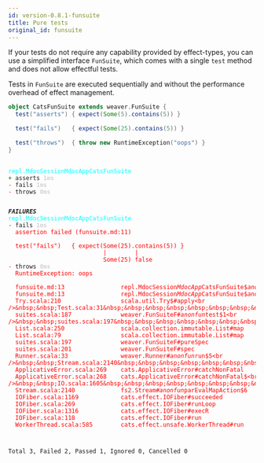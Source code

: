 ```yaml
---
id: version-0.8.1-funsuite
title: Pure tests
original_id: funsuite
---
```


If your tests do not require any capability provided by effect-types, you can use a simplified interface `FunSuite`,
which comes with a single `test` method and does not allow effectful tests.

Tests in `FunSuite` are executed sequentially and without the performance overhead of effect
management.


```scala
object CatsFunSuite extends weaver.FunSuite {
  test("asserts") { expect(Some(5).contains(5)) }

  test("fails")   { expect(Some(25).contains(5)) }

  test("throws")  { throw new RuntimeException("oops") }
}
```

<div class='terminal'><pre><code class = 'nohighlight'>
<span style='color: cyan'>repl.MdocSessionMdocAppCatsFunSuite</span>
<span style='color: green'>+&nbsp;</span>asserts&nbsp;<span style='color: lightgray'><b>1ms</span></b>
<span style='color: red'>-&nbsp;</span>fails&nbsp;<span style='color: lightgray'><b>1ms</span></b>
<span style='color: red'>-&nbsp;</span>throws&nbsp;<span style='color: lightgray'><b>0ms</span></b>

<span style='color: red'>*************</span>FAILURES<span style='color: red'>*************</span>
<span style='color: cyan'>repl.MdocSessionMdocAppCatsFunSuite</span>
<span style='color: red'>-&nbsp;</span>fails&nbsp;<span style='color: lightgray'><b>1ms</span></b><br /><span style='color: red'>&nbsp;&nbsp;assertion&nbsp;failed&nbsp;(funsuite.md:11)<br /><br />&nbsp;&nbsp;test("fails")&nbsp;&nbsp;&nbsp;{&nbsp;expect(Some(25).contains(5))&nbsp;}<br />&nbsp;&nbsp;&nbsp;&nbsp;&nbsp;&nbsp;&nbsp;&nbsp;&nbsp;&nbsp;&nbsp;&nbsp;&nbsp;&nbsp;&nbsp;&nbsp;&nbsp;&nbsp;&nbsp;&nbsp;&nbsp;&nbsp;&nbsp;&nbsp;&nbsp;&nbsp;&nbsp;|&nbsp;&nbsp;&nbsp;&nbsp;&nbsp;&nbsp;&nbsp;&nbsp;|<br />&nbsp;&nbsp;&nbsp;&nbsp;&nbsp;&nbsp;&nbsp;&nbsp;&nbsp;&nbsp;&nbsp;&nbsp;&nbsp;&nbsp;&nbsp;&nbsp;&nbsp;&nbsp;&nbsp;&nbsp;&nbsp;&nbsp;&nbsp;&nbsp;&nbsp;&nbsp;&nbsp;Some(25)&nbsp;false</span>
<span style='color: red'>-&nbsp;</span>throws&nbsp;<span style='color: lightgray'><b>0ms</span></b><br /><span style='color: red'>&nbsp;&nbsp;RuntimeException:&nbsp;oops</span><br /><br /><span style='color: red'>&nbsp;&nbsp;funsuite.md:13&nbsp;&nbsp;&nbsp;&nbsp;&nbsp;&nbsp;&nbsp;&nbsp;&nbsp;&nbsp;&nbsp;&nbsp;&nbsp;&nbsp;&nbsp;&nbsp;repl.MdocSession$MdocApp$CatsFunSuite$$anonfun$3#apply<br />&nbsp;&nbsp;funsuite.md:13&nbsp;&nbsp;&nbsp;&nbsp;&nbsp;&nbsp;&nbsp;&nbsp;&nbsp;&nbsp;&nbsp;&nbsp;&nbsp;&nbsp;&nbsp;&nbsp;repl.MdocSession$MdocApp$CatsFunSuite$$anonfun$3#apply<br />&nbsp;&nbsp;Try.scala:210&nbsp;&nbsp;&nbsp;&nbsp;&nbsp;&nbsp;&nbsp;&nbsp;&nbsp;&nbsp;&nbsp;&nbsp;&nbsp;&nbsp;&nbsp;&nbsp;&nbsp;scala.util.Try$#apply<br />&nbsp;&nbsp;Test.scala:31&nbsp;&nbsp;&nbsp;&nbsp;&nbsp;&nbsp;&nbsp;&nbsp;&nbsp;&nbsp;&nbsp;&nbsp;&nbsp;&nbsp;&nbsp;&nbsp;&nbsp;weaver.Test$#pure<br />&nbsp;&nbsp;suites.scala:187&nbsp;&nbsp;&nbsp;&nbsp;&nbsp;&nbsp;&nbsp;&nbsp;&nbsp;&nbsp;&nbsp;&nbsp;&nbsp;&nbsp;weaver.FunSuiteF#$anonfun$test$1<br />&nbsp;&nbsp;suites.scala:197&nbsp;&nbsp;&nbsp;&nbsp;&nbsp;&nbsp;&nbsp;&nbsp;&nbsp;&nbsp;&nbsp;&nbsp;&nbsp;&nbsp;weaver.FunSuiteF#$anonfun$pureSpec$1<br />&nbsp;&nbsp;List.scala:250&nbsp;&nbsp;&nbsp;&nbsp;&nbsp;&nbsp;&nbsp;&nbsp;&nbsp;&nbsp;&nbsp;&nbsp;&nbsp;&nbsp;&nbsp;&nbsp;scala.collection.immutable.List#map<br />&nbsp;&nbsp;List.scala:79&nbsp;&nbsp;&nbsp;&nbsp;&nbsp;&nbsp;&nbsp;&nbsp;&nbsp;&nbsp;&nbsp;&nbsp;&nbsp;&nbsp;&nbsp;&nbsp;&nbsp;scala.collection.immutable.List#map<br />&nbsp;&nbsp;suites.scala:197&nbsp;&nbsp;&nbsp;&nbsp;&nbsp;&nbsp;&nbsp;&nbsp;&nbsp;&nbsp;&nbsp;&nbsp;&nbsp;&nbsp;weaver.FunSuiteF#pureSpec<br />&nbsp;&nbsp;suites.scala:201&nbsp;&nbsp;&nbsp;&nbsp;&nbsp;&nbsp;&nbsp;&nbsp;&nbsp;&nbsp;&nbsp;&nbsp;&nbsp;&nbsp;weaver.FunSuiteF#spec<br />&nbsp;&nbsp;Runner.scala:33&nbsp;&nbsp;&nbsp;&nbsp;&nbsp;&nbsp;&nbsp;&nbsp;&nbsp;&nbsp;&nbsp;&nbsp;&nbsp;&nbsp;&nbsp;weaver.Runner#$anonfun$run$5<br />&nbsp;&nbsp;Stream.scala:2140&nbsp;&nbsp;&nbsp;&nbsp;&nbsp;&nbsp;&nbsp;&nbsp;&nbsp;&nbsp;&nbsp;&nbsp;&nbsp;fs2.Stream#$anonfun$parEvalMapAction$7<br />&nbsp;&nbsp;ApplicativeError.scala:269&nbsp;&nbsp;&nbsp;&nbsp;cats.ApplicativeError#catchNonFatal<br />&nbsp;&nbsp;ApplicativeError.scala:268&nbsp;&nbsp;&nbsp;&nbsp;cats.ApplicativeError#catchNonFatal$<br />&nbsp;&nbsp;IO.scala:1605&nbsp;&nbsp;&nbsp;&nbsp;&nbsp;&nbsp;&nbsp;&nbsp;&nbsp;&nbsp;&nbsp;&nbsp;&nbsp;&nbsp;&nbsp;&nbsp;&nbsp;cats.effect.IO$$anon$4#catchNonFatal<br />&nbsp;&nbsp;Stream.scala:2140&nbsp;&nbsp;&nbsp;&nbsp;&nbsp;&nbsp;&nbsp;&nbsp;&nbsp;&nbsp;&nbsp;&nbsp;&nbsp;fs2.Stream#$anonfun$parEvalMapAction$6<br />&nbsp;&nbsp;IOFiber.scala:1169&nbsp;&nbsp;&nbsp;&nbsp;&nbsp;&nbsp;&nbsp;&nbsp;&nbsp;&nbsp;&nbsp;&nbsp;cats.effect.IOFiber#succeeded<br />&nbsp;&nbsp;IOFiber.scala:269&nbsp;&nbsp;&nbsp;&nbsp;&nbsp;&nbsp;&nbsp;&nbsp;&nbsp;&nbsp;&nbsp;&nbsp;&nbsp;cats.effect.IOFiber#runLoop<br />&nbsp;&nbsp;IOFiber.scala:1316&nbsp;&nbsp;&nbsp;&nbsp;&nbsp;&nbsp;&nbsp;&nbsp;&nbsp;&nbsp;&nbsp;&nbsp;cats.effect.IOFiber#execR<br />&nbsp;&nbsp;IOFiber.scala:118&nbsp;&nbsp;&nbsp;&nbsp;&nbsp;&nbsp;&nbsp;&nbsp;&nbsp;&nbsp;&nbsp;&nbsp;&nbsp;cats.effect.IOFiber#run<br />&nbsp;&nbsp;WorkerThread.scala:585&nbsp;&nbsp;&nbsp;&nbsp;&nbsp;&nbsp;&nbsp;&nbsp;cats.effect.unsafe.WorkerThread#run</span>

Total&nbsp;3,&nbsp;Failed&nbsp;2,&nbsp;Passed&nbsp;1,&nbsp;Ignored&nbsp;0,&nbsp;Cancelled&nbsp;0
</code></pre></div>
